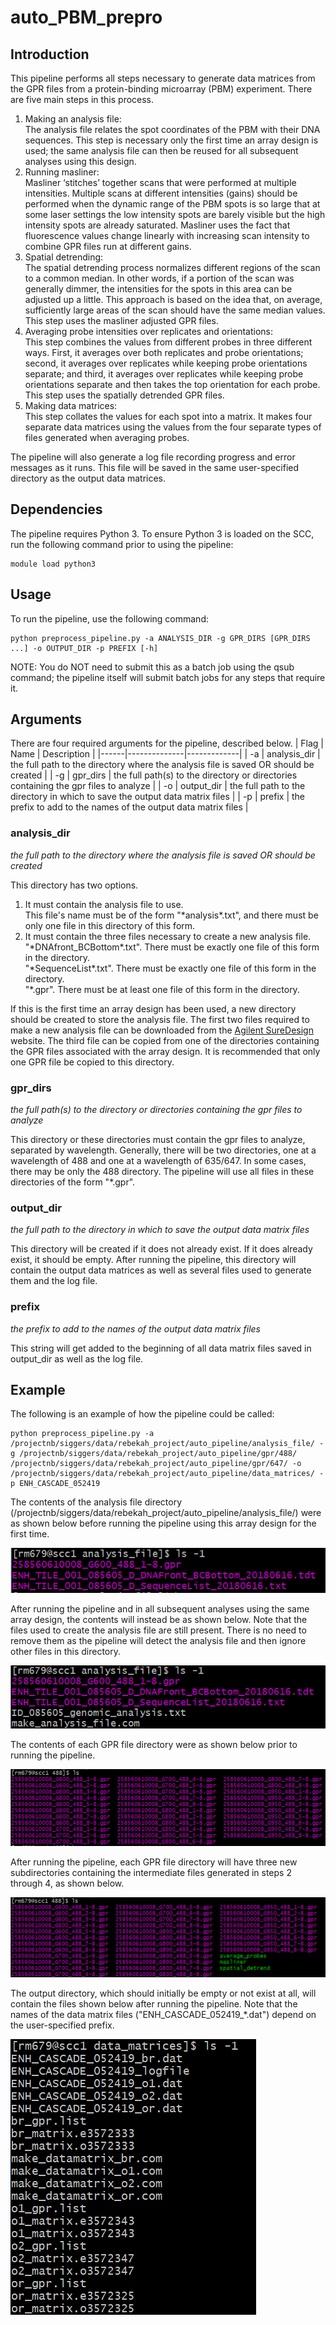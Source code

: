 # auto_PBM_prepro
## Introduction
This pipeline performs all steps necessary to generate data matrices from the GPR files from a protein-binding microarray (PBM) experiment. There are five main steps in this process.

1. Making an analysis file: <br>
The analysis file relates the spot coordinates of the PBM with their DNA sequences. This step is necessary only the first time an array design is used; the same analysis file can then be reused for all subsequent analyses using this design.
2. Running masliner: <br>
Masliner ‘stitches’ together scans that were performed at multiple intensities. Multiple scans at different intensities (gains) should be performed when the dynamic range of the PBM spots is so large that at some laser settings the low intensity spots are barely visible but the high intensity spots are already saturated. Masliner uses the fact that fluorescence values change linearly with increasing scan intensity to combine GPR files run at different gains.
3. Spatial detrending: <br>
The spatial detrending process normalizes different regions of the scan to a common median. In other words, if a portion of the scan was generally dimmer, the intensities for the spots in this area can be adjusted up a little. This approach is based on the idea that, on average, sufficiently large areas of the scan should have the same median values. This step uses the masliner adjusted GPR files.
4. Averaging probe intensities over replicates and orientations: <br>
This step combines the values from different probes in three different ways. First, it averages over both replicates and probe orientations; second, it averages over replicates while keeping probe orientations separate; and third, it averages over replicates while keeping probe orientations separate and then takes the top orientation for each probe. This step uses the spatially detrended GPR files.
5. Making data matrices: <br>
This step collates the values for each spot into a matrix. It makes four separate data matrices using the values from the four separate types of files generated when averaging probes.

The pipeline will also generate a log file recording progress and error messages as it runs. This file will be saved in the same user-specified directory as the output data matrices.

## Dependencies
The pipeline requires Python 3. To ensure Python 3 is loaded on the SCC, run the following command prior to using the pipeline:
```
module load python3
```

## Usage
To run the pipeline, use the following command:
```
python preprocess_pipeline.py -a ANALYSIS_DIR -g GPR_DIRS [GPR_DIRS ...] -o OUTPUT_DIR -p PREFIX [-h]
```
NOTE: You do NOT need to submit this as a batch job using the qsub command; the pipeline itself will submit batch jobs for any steps that require it.

## Arguments
There are four required arguments for the pipeline, described below.
| Flag |     Name     | Description |
|------|--------------|-------------|
|  -a  | analysis_dir | the full path to the directory where the analysis file is saved OR should be created |
|  -g  |   gpr_dirs   | the full path(s) to the directory or directories containing the gpr files to analyze |
|  -o  |  output_dir  | the full path to the directory in which to save the output data matrix files |
|  -p  |    prefix    | the prefix to add to the names of the output data matrix files |

### analysis_dir 
*the full path to the directory where the analysis file is saved OR should be created*

This directory has two options.

1. It must contain the analysis file to use. <br>
This file's name must be of the form "\*analysis\*.txt", and there must be only one file in this directory of this form.
2. It must contain the three files necessary to create a new analysis file. <br>
"\*DNAfront_BCBottom\*.txt". There must be exactly one file of this form in the directory. <br>
"\*SequenceList\*.txt". There must be exactly one file of this form in the directory. <br>
"\*.gpr". There must be at least one file of this form in the directory.

If this is the first time an array design has been used, a new directory should be created to store the analysis file. The first two files required to make a new analysis file can be downloaded from the [Agilent SureDesign](https://earray.chem.agilent.com/suredesign/) website. The third file can be copied from one of the directories containing the GPR files associated with the array design. It is recommended that only one GPR file be copied to this directory.

### gpr_dirs
*the full path(s) to the directory or directories containing the gpr files to analyze*

This directory or these directories must contain the gpr files to analyze, separated by wavelength. Generally, there will be two directories, one at a wavelength of 488 and one at a wavelength of 635/647. In some cases, there may be only the 488 directory. The pipeline will use all files in these directories of the form "\*.gpr".

### output_dir
*the full path to the directory in which to save the output data matrix files*

This directory will be created if it does not already exist. If it does already exist, it should be empty. After running the pipeline, this directory will contain the output data matrices as well as several files used to generate them and the log file.

### prefix
*the prefix to add to the names of the output data matrix files*

This string will get added to the beginning of all data matrix files saved in output_dir as well as the log file.

## Example
The following is an example of how the pipeline could be called:
```
python preprocess_pipeline.py -a /projectnb/siggers/data/rebekah_project/auto_pipeline/analysis_file/ -g /projectnb/siggers/data/rebekah_project/auto_pipeline/gpr/488/ /projectnb/siggers/data/rebekah_project/auto_pipeline/gpr/647/ -o /projectnb/siggers/data/rebekah_project/auto_pipeline/data_matrices/ -p ENH_CASCADE_052419
```

The contents of the analysis file directory (/projectnb/siggers/data/rebekah_project/auto_pipeline/analysis_file/) were as shown below before running the pipeline using this array design for the first time.

![directory containing three files to make analysis file](screenshots/analysis_dir1.png)

After running the pipeline and in all subsequent analyses using the same array design, the contents will instead be as shown below. Note that the files used to create the analysis file are still present. There is no need to remove them as the pipeline will detect the analysis file and then ignore other files in this directory.

![directory containing analysis file and three files to make analysis file](screenshots/analysis_dir2.png)

The contents of each GPR file directory were as shown below prior to running the pipeline.

![directory containing GPR files](screenshots/gpr_dir1.png)

After running the pipeline, each GPR file directory will have three new subdirectories containing the intermediate files generated in steps 2 through 4, as shown below.

![directory containing GPR files and additional subdirectories](screenshots/gpr_dir2.png)

The output directory, which should initially be empty or not exist at all, will contain the files shown below after running the pipeline. Note that the names of the data matrix files ("ENH_CASCADE_052419_\*.dat") depend on the user-specified prefix.

![output directory containing data matrices and log file](screenshots/output_dir.png)
